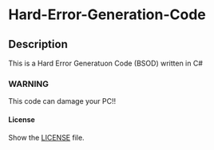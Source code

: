 # Hard-Error-Generation-Code

## Description 
This is a Hard Error Generatuon Code (BSOD) written in C#

### WARNING
This code can damage your PC!!

#### License 
Show the [LICENSE](LICENSE) file.
